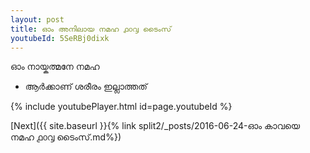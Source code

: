 ```yaml
---
layout: post
title: ഓം അനിലായ നമഹ ൧൦൮ ടൈംസ്
youtubeId: 5SeRBj0dixk
---
```

 
 
 ഓം നായ്കത്മനേ നമഹ 
 
 -  ആർക്കാണ് ശരീരം ഇല്ലാത്തത് 
 
  
 
  
 
 
 
 
 
 


{% include youtubePlayer.html id=page.youtubeId %}
 
[Next]({{ site.baseurl }}{% link  split2/_posts/2016-06-24-ഓം കാവയെ നമഹ ൧൦൮ ടൈംസ്.md%})
 
